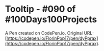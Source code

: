 # Tooltip - #090 of #100Days100Projects

A Pen created on CodePen.io. Original URL: [https://codepen.io/FlorinPop17/pen/dyPprax](https://codepen.io/FlorinPop17/pen/dyPprax).


